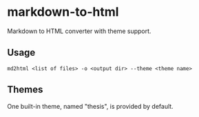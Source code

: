 # markdown-to-html
Markdown to HTML converter with theme support.

## Usage
`md2html <list of files> -o <output dir> --theme <theme name>`

## Themes
One built-in theme, named "thesis", is provided by default.
